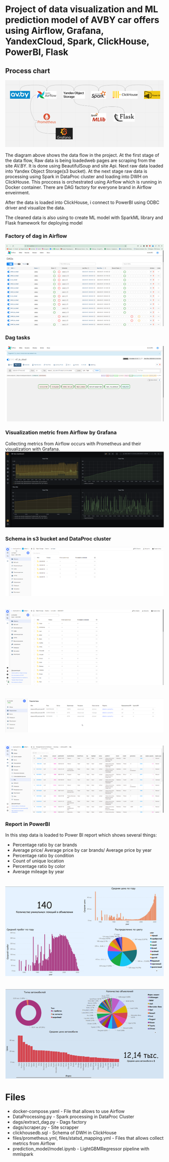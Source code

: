 # Project of data visualization and ML prediction model of AVBY car offers using Airflow, Grafana, YandexCloud, Spark, ClickHouse, PowerBI, Flask
## Process chart

![Chart of data flow](img/image_2022-08-07_15-29-59.png)

The diagram above shows the data flow in the project. At the first stage of the data flow,  Raw data is being loadedweb pages are scraping from the site AV.BY. It is done using BeautifulSoup and site Api. Next raw data loaded into Yandex Object Storage(s3 bucket). At the next stage raw data is processing using Spark in DataProc cluster and loading into DWH on ClickHouse. This proccess is orchestrated using Airflow which is running in Docker container. There are DAG factory for everyone brand in Airflow enveirment.

After the data is loaded into ClickHouse, i connect to PowerBI using ODBC driver and visualize the data.

The cleaned data is also using to create ML model with SparkML library and Flask framework for deploying model

### Factory of dag in Airflow
![Chart of dag](img/image_2022-08-07_15-00-24.png)

### Dag tasks
![Chart of dag](img/img.png)

### Visualization metric from Airflow by Grafana
Collecting metrics from Airflow occurs with Prometheus and their visualization with Grafana.
![Chart of dag](img/image_2022-08-07_14-58-53.png)

### Schema in s3 bucket and DataProc cluster
![Chart of dag](img/chrome_TOCAOB5PIx.png)
#
![Chart of dag](img/image_2022-08-07_15-02-04.png)
#
![Chart of dag](img/chrome_i0nNq6FPCY.png)
#
![Chart of dag](img/img_1.png)

### Report in PowerBI
In this step data is loaded to Power BI report which shows several things:

- Percentage ratio by car brands
- Average price/ Average price by car brands/ Average price by year
- Percentage ratio by condition
- Count of unique location
- Percentage ratio by color
- Average mileage by year
#
![Chart of dag](img/FoxitReader_hTsJeSnyrW.png)
#
![Chart of dag](img/FoxitReader_oX4XDAjBXL.png)

# Files

- docker-compose.yaml - File that allows to use Airflow
- DataProcessing.py - Spark processing in DataProc Cluster
- dags/extract_dag.py - Dags factory
- dags/scraper.py - Site scrapper
- clickhousedb.sql - Schema of DWH in ClickHouse
- files/prometheus.yml, files/statsd_mapping.yml - Files that allows collect metrics from Airflow
- prediction_model/model.ipynb - LightGBMRegressor pipeline with mmlspark
